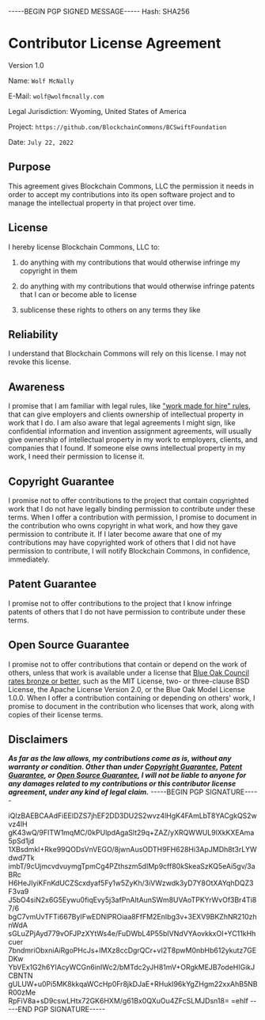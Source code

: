 -----BEGIN PGP SIGNED MESSAGE-----
Hash: SHA256

# Contributor License Agreement

Version 1.0

Name: `Wolf McNally`

E-Mail: `wolf@wolfmcnally.com`

Legal Jurisdiction: Wyoming, United States of America

Project: `https://github.com/BlockchainCommons/BCSwiftFoundation`

Date: `July 22, 2022`

## Purpose

This agreement gives Blockchain Commons, LLC the permission it needs in order to accept my contributions into its open software project and to manage the intellectual property in that project over time.

## License

I hereby license Blockchain Commons, LLC to:

1.  do anything with my contributions that would otherwise infringe my copyright in them

2.  do anything with my contributions that would otherwise infringe patents that I can or become able to license

3.  sublicense these rights to others on any terms they like

## Reliability

I understand that Blockchain Commons will rely on this license.  I may not revoke this license.

## Awareness

I promise that I am familiar with legal rules, like ["work made for hire" rules](http://worksmadeforhire.com), that can give employers and clients ownership of intellectual property in work that I do.  I am also aware that legal agreements I might sign, like confidential information and invention assignment agreements, will usually give ownership of intellectual property in my work to employers, clients, and companies that I found.  If someone else owns intellectual property in my work, I need their permission to license it.

## Copyright Guarantee

I promise not to offer contributions to the project that contain copyrighted work that I do not have legally binding permission to contribute under these terms.  When I offer a contribution with permission, I promise to document in the contribution who owns copyright in what work, and how they gave permission to contribute it.  If I later become aware that one of my contributions may have copyrighted work of others that I did not have permission to contribute, I will notify Blockchain Commons, in confidence, immediately.

## Patent Guarantee

I promise not to offer contributions to the project that I know infringe patents of others that I do not have permission to contribute under these terms.

## Open Source Guarantee

I promise not to offer contributions that contain or depend on the work of others, unless that work is available under a license that [Blue Oak Council rates bronze or better](https://blueoakconcil.org/list), such as the MIT License, two- or three-clause BSD License, the Apache License Version 2.0, or the Blue Oak Model License 1.0.0.  When I offer a contribution containing or depending on others' work, I promise to document in the contribution who licenses that work, along with copies of their license terms.

## Disclaimers

***As far as the law allows, my contributions come as is, without any warranty or condition.  Other than under [Copyright Guarantee](#copyright-guarantee), [Patent Guarantee](#patent-guarantee), or [Open Source Guarantee](#open-source-guarantee), I will not be liable to anyone for any damages related to my contributions or this contributor license agreement, under any kind of legal claim.***
-----BEGIN PGP SIGNATURE-----

iQIzBAEBCAAdFiEElDZS7jhEF2DD3DU2S2wvz4lHgK4FAmLbT8YACgkQS2wvz4lH
gK43wQ/9FITW1mqMC/0kPUlpdAgaSlt29q+ZAZ/yXRQWWUL9lXkKXEAma5pSd1jd
1XBsdmkI+Rke99QODsVnVEGO/8jwnAusODTH9FH628Hi3ApJMDh8t3rLYWdwd7Tk
imbT/9cUjmcvdvuymgTpmCg4PZthszm5dIMp9cff80kSkeaSzKQ5eAi5gv/3aBRc
H6HeJIyiKFnKdUCZScxdyaf5Fy1w5ZyKh/3iVWzwdk3yD7Y8OtXAYqhDQZ3F3va9
J5bO4siN2x6G5Eywu0fiqEvy5j3afPnAltAunSWm8UVAoTPKYrWvOf3Br4Ti87/6
bgC7vmUvTFTi667ByIFwEDNlPROiaa8FfFM2EnIbg3v+3EXV9BKZhNR210zhnWdA
sGLuZPjAyd779vOFJPzXYtWs4e/FuDWbL4P55bIVNdVYAovkkxOI+YC11kHhcuer
7bndmriObxniAiRgoPHcJs+IMXz8ccDgrQCr+vI2T8pwM0nbHb612ykutz7GEDKw
YbVEx1G2h6YIAcyWCGn6inIWc2/bMTdc2yJH81mV+ORgkMEJB7odeHIGikJCBNTN
gULUW+u0Pi5MK8kkqaWCcHp0Fr8jkDJaE+RHukI96kYgZHgm22xxAhB5NBR00zMe
RpFiV8a+sD9cswLHtx72GK6HXM/g61Bx0QXuOu4ZFcSLMJDsn18=
=ehIf
-----END PGP SIGNATURE-----

